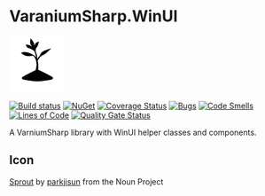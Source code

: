 # VaraniumSharp.WinUI

![Logo](docfx_project/images/logo.png)

[![Build status](https://ci.appveyor.com/api/projects/status/7ki0vvu6hecak8uw/branch/master?svg=true)](https://ci.appveyor.com/project/DeadlyEmbrace/varaniumsharp-winui/branch/master)
[![NuGet](https://img.shields.io/nuget/v/VaraniumSharp.WinUI.svg)](https://www.nuget.org/packages/VaraniumSharp.WinUI/)
[![Coverage Status](https://coveralls.io/repos/github/NinetailLabs/VaraniumSharp.WinUI/badge.svg?branch=main)](https://coveralls.io/github/NinetailLabs/VaraniumSharp.WinUI?branch=main)
[![Bugs](https://sonarcloud.io/api/project_badges/measure?project=NinetailLabs_VaraniumSharp.WinUI&metric=bugs)](https://sonarcloud.io/dashboard?id=NinetailLabs_VaraniumSharp.WinUI)
[![Code Smells](https://sonarcloud.io/api/project_badges/measure?project=NinetailLabs_VaraniumSharp.WinUI&metric=code_smells)](https://sonarcloud.io/dashboard?id=NinetailLabs_VaraniumSharp.WinUI)
[![Lines of Code](https://sonarcloud.io/api/project_badges/measure?project=NinetailLabs_VaraniumSharp.WinUI&metric=ncloc)](https://sonarcloud.io/dashboard?id=NinetailLabs_VaraniumSharp.WinUI)
[![Quality Gate Status](https://sonarcloud.io/api/project_badges/measure?project=NinetailLabs_VaraniumSharp.WinUI&metric=alert_status)](https://sonarcloud.io/dashboard?id=NinetailLabs_VaraniumSharp.WinUI)

A VarniumSharp library with WinUI helper classes and components.

## Icon
[Sprout](https://thenounproject.com/term/sprout/607325/) by [parkjisun](https://thenounproject.com/naripuru/) from the Noun Project
